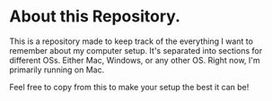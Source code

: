 # About this Repository.

This is a repository made to keep track of the everything I want to remember
about my computer setup. It's separated into sections for different OSs.
Either Mac, Windows, or any other OS. Right now, I'm primarily running on Mac.

Feel free to copy from this to make your setup the best it can be!
